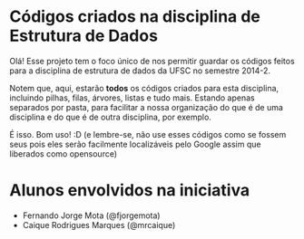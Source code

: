 Códigos criados na disciplina de Estrutura de Dados
===================================================

Olá! Esse projeto tem o foco único de nos permitir guardar os códigos feitos para a disciplina de estrutura de dados da UFSC no semestre 2014-2.

Notem que, aqui, estarão **todos** os códigos criados para esta disciplina, incluindo pilhas, filas, árvores, listas e tudo mais. Estando apenas separados por pasta, para facilitar a nossa organização do que é de uma disciplina e do que é de outra disciplina, por exemplo.

É isso. Bom uso! :D (e lembre-se, não use esses códigos como se fossem seus pois eles serão facilmente localizáveis pelo Google assim que liberados como opensource)

Alunos envolvidos na iniciativa
===============================

- Fernando Jorge Mota (@fjorgemota)
- Caique Rodrigues Marques (@mrcaique)
